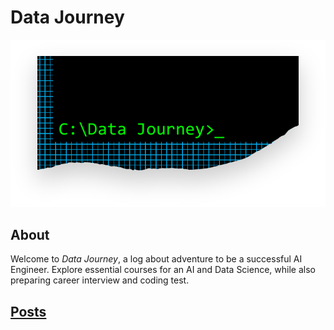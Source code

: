 # Data Journey

![Thumbnail of Hacker](thumbnail.png)

## About
Welcome to _Data Journey_, a log about adventure to be a successful AI Engineer. 
Explore essential courses for an AI and Data Science, while also preparing career interview and coding test. 

## [Posts](./_posts)
